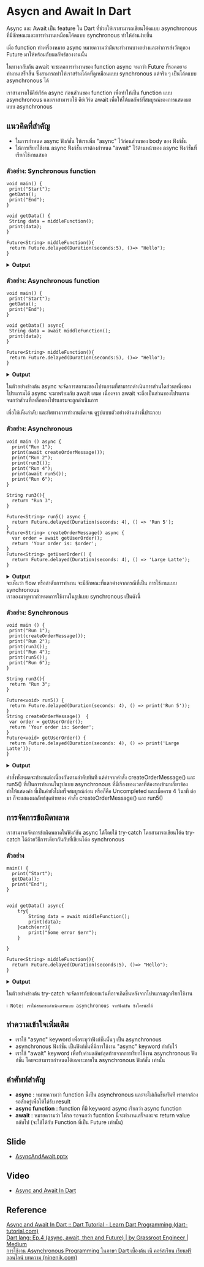 # Asycn and Await In Dart
Async และ Await เป็น feature ใน Dart ที่ช่วยให้เราสามารถเขียนโค้ดแบบ asynchronous ที่มีลักษณะและการทำงานเหมือนโค้ดแบบ synchronous ทำให้อ่านง่ายขึ้น

เมื่อ function ทำเครื่องหมาย async หมายความว่ามันจะทำงานบางอย่างและทำการส่งวัตถุของ Future มาให้พร้อมกับผลลัพธ์ของงานนั้น

ในทางกลับกัน await จะชะลอการทำงานของ function async จนกว่า Future ที่รอคอยจะทำงานเสร็จสิ้น ซึ่งสามารถทำให้เราสร้างโค้ดที่ดูเหมือนแบบ synchronous แต่จริง ๆ เป็นโค้ดแบบ asynchronous ได้

เราสามารถใช้คีย์เวิร์ด async ก่อนส่วนของ function เพื่อทำให้เป็น function แบบ asynchronous และเราสามารถใช้
คีย์เวิร์ด await เพื่อให้ได้ผลลัพธ์ที่สมบูรณ์ของการแสดงผลแบบ asynchronous

## แนวคิดที่สำคัญ
* ในการกำหนด async ฟังก์ชั่น ให้เราเพิ่ม "async" ไว้ก่อนส่วนของ body ของ ฟังก์ชั่น
* ให้การเรียกใช้งาน async ฟังก์ชั่น เราต้องกำหนด "await" ไว้ด้านหน้าของ async ฟังก์ชั่นที่เรียกใช้งานเสมอ

### ตัวอย่าง: Synchronous function
```
void main() {
 print("Start");
 getData();
 print("End");
}

void getData() {
 String data = middleFunction();
 print(data);
}

Future<String> middleFunction(){
 return Future.delayed(Duration(seconds:5), ()=> "Hello");
}
```
<details>
 <summary><strong>Output</strong></summary>
 <pre><code>Start
End
Instance of '_Future<String>'
</code></pre>
</details>

### ตัวอย่าง: Asynchronous function
```
void main() {
 print("Start");
 getData();
 print("End");
}

void getData() async{
 String data = await middleFunction();
 print(data);
}

Future<String> middleFunction(){
 return Future.delayed(Duration(seconds:5), ()=> "Hello");
}
```
<details>
 <summary><strong>Output</strong></summary>
 <pre><code>Start
End
Hello
</code></pre>
</details>

ในตัวอย่างข้างต้น async จะจัดการสถานะของโปรแกรมที่สามารถดำเนินการส่วนใดส่วนหนึ่งของโปรแกรมได้ async จะมาพร้อมกับ await เสมอ เนื่องจาก await จะถือเป็นส่วนของโปรแกรมจนกว่าส่วนที่เหลือของโปรแกรมจะถูกดำเนินการ

 เพื่อให้เห็นลำดับ และทิศทางการทำงานชัดเจน ดูรูปแบบตัวอย่างด้านล่างนี้ประกอบ
 
### ตัวอย่าง: Asynchronous
```
void main () async {
  print("Run 1");
  print(await createOrderMessage());
  print("Run 2");
  print(run3());
  print("Run 4");
  print(await run5());
  print("Run 6");
}

String run3(){
  return "Run 3";
}

Future<String> run5() async {
  return Future.delayed(Duration(seconds: 4), () => 'Run 5'); 
}
Future<String> createOrderMessage() async {
  var order = await getUserOrder();   
  return 'Your order is: $order'; 
}
Future<String> getUserOrder() {
  return Future.delayed(Duration(seconds: 4), () => 'Large Latte'); 
}
```
<details>
 <summary><strong>Output</strong></summary>
 <pre><code> Your order is: Large Latte
    Run 2
    Run 3
    Run 4
    Run 5
    Run 6
</code></pre>
</details>
 จะเห็นว่า flow หรือลำดับการทำงาน จะมีลักษณะที่แตกต่างจากกรณีที่เป็น การใช้งานแบบ synchronous 
 
 <br>
 เราลองมาดูหากกำหนดการใช้งานในรูปแบบ synchronous  เป็นดังนี้
 
 ### ตัวอย่าง: Synchronous
 ```
void main () {
  print("Run 1");
  print(createOrderMessage());
  print("Run 2");
  print(run3());
  print("Run 4");
  print(run5());
  print("Run 6");
}

String run3(){
  return "Run 3";
}

Future<void> run5() {
  return Future.delayed(Duration(seconds: 4), () => print('Run 5')); 
}
String createOrderMessage()  {
  var order = getUserOrder();   
  return 'Your order is: $order'; 
}
Future<void> getUserOrder() {
  return Future.delayed(Duration(seconds: 4), () => print('Large Latte')); 
}
```
<details>
 <summary><strong>Output</strong></summary>
 <pre><code> Run 1
    Your order is: Instance of '_Future<void>'
    Run 2
    Run 3
    Run 4
    Instance of '_Future<void>'
    Run 6
    Large Latte
    Run 5
</code></pre>
</details>

คำสั่งทั้งหมดจะทำงานต่อเนื่องกันตามลำดับทันที แต่ค่าจากคำสั่ง createOrderMessage() และ run5() ที่เป็นการทำงานในรูปแบบ asynchronous ที่มีเรื่องของเวลาที่ต้องรอเข้ามาเกี่ยวข้อง ทำให้แสดงค่า ที่เป็นค่ายังไม่เสร็จสมบูรณ์ก่อน หรือก็คือ Uncompleted และเมื่อครบ 4 วินาที ต่อมา ก็จะแสดงผลลัพธ์สุดท้ายของ คำสั่ง createOrderMessage() และ run5() 

## การจัดการข้อผิดพลาด
เราสามารถจัดการข้อผิดพลาดในฟังก์ชัน async ได้โดยใช้ try-catch โดยสามารถเขียนโค้ด try-catch ได้ด้วยวิธีการเดียวกันกับที่เขียนโค้ด synchronous

### ตัวอย่าง
```
main() {
  print("Start");
  getData();
  print("End");
}


void getData() async{
    try{
        String data = await middleFunction();
        print(data);
    }catch(err){
        print("Some error $err");
    }
 
}

Future<String> middleFunction(){
  return Future.delayed(Duration(seconds:5), ()=> "Hello");
}
```

<details>
 <summary><strong>Output</strong></summary>
 <pre><code>Start
End
Hello
</code></pre>
</details>

ในตัวอย่างข้างต้น try-catch จะจัดการกับข้อยกเว้นที่อาจเกิดขึ้นหลังจากโปรแกรมถูกเรียกใช้งาน
```
ℹ️ Note: เราไม่สามารถดำเนินการแบบ asynchronous จากฟังก์ชัน ซิงโครนัสได้
```
## ทำความเข้าใจเพิ่มเติม
- เราใช้ "async" keyword เพื่อระบุว่าฟังก์ชั่นนั้นๆ เป็น asynchronous
- asynchronous ฟังก์ชั่น เป็นฟังก์ชั่นที่มีการใช้งาน "async" keyword กำกับไว้
- เราใช้ "await" keyword เพื่อรับค่าผลลัพธ์สุดท้ายจากการเรียกใช้งาน asynchronous ฟังก์ชั่น โดยจะสามารถกำหนดได้เฉพาะภายใน asynchronous ฟังก์ชั่น เท่านั้น

## คำศัพท์สำคัญ
- **async** : หมายความว่า function นี้เป็น asynchronous และจะไม่เกิดขึ้นทันที เราอาจต้องรอสักครู่เพื่อให้ได้รับ result
- **async function** : function ที่มี keyword async เรียกว่า async function
- **await** : หมายความว่า ให้รอ รอจนกว่า fucntion นี้จะทำงานเสร็จและจะ return value กลับไป (จะใช้ได้กับ Function ที่เป็น Future เท่านั้น)

## Slide
- [AsyncAndAwait.pptx](https://github.com/soonklang/dart-tutorial/files/12769061/AsyncAndAwait.pptx)

## Video
- [Async and Await In Dart](https://youtu.be/ZwQyOYOw8zE)

## **Reference**
[Async and Await In Dart :: Dart Tutorial - Learn Dart Programming (dart-tutorial.com)](https://dart-tutorial.com/asynchronous-programming/async-and-await-in-dart/)
<br>
[Dart lang: Ep.4 (async, await, then and Future) | by Grassroot Engineer | Medium](https://grassrootengineer.medium.com/dart-lang-ep-4-async-await-then-and-future-16e34a31fab9)
<br>
[การใช้งาน Asynchronous Programming ในภาษา Dart เบื้องต้น เนื คอร์สเรียน เรียนฟรี ออนไลน์ บทความ (ninenik.com)](https://www.ninenik.com/%E0%B8%81%E0%B8%B2%E0%B8%A3%E0%B9%83%E0%B8%8A%E0%B9%89%E0%B8%87%E0%B8%B2%E0%B8%99_Asynchronous_Programming_%E0%B9%83%E0%B8%99%E0%B8%A0%E0%B8%B2%E0%B8%A9%E0%B8%B2_Dart_%E0%B9%80%E0%B8%9A%E0%B8%B7%E0%B9%89%E0%B8%AD%E0%B8%87%E0%B8%95%E0%B9%89%E0%B8%99-949.html)
